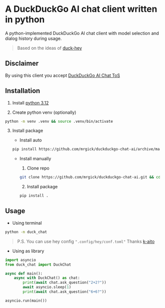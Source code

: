 # A DuckDuckGo AI chat client written in python

A python-implemented DuckDuckGo AI chat client with model selection and dialog history during usage. 

> Based on the ideas of [duck-hey](https://github.com/b1ek/hey)

## Disclaimer
By using this client you accept [DuckDuckGo AI Chat ToS](https://duckduckgo.com/aichat/privacy-terms)


## Installation
1. Install [python 3.12](https://www.python.org/downloads/)

2. Create python venv (optionally)

 ```bash
 python -m venv .venv && source .venv/bin/activate
 ```

3. Install package

   - Install auto
   ```bash
   pip install https://github.com/mrgick/duckduckgo-chat-ai/archive/master.zip
   ```
   - Install manually
     1. Clone repo

       ```bash
       git clone https://github.com/mrgick/duckduckgo-chat-ai.git && cd duckduckgo-chat-ai
       ```
     2. Install package

       ```bash
       pip install .
       ```

## Usage
- Using terminal
```bash
python -m duck_chat
```

> P.S. You can use hey config ```".config/hey/conf.toml"``` Thanks [k-aito](https://github.com/mrgick/duckduckgo-chat-ai/pull/1)


- Using as library
```py
import asyncio
from duck_chat import DuckChat

async def main():
    async with DuckChat() as chat:
        print(await chat.ask_question("2+2?"))
        await asyncio.sleep(1)
        print(await chat.ask_question("6+6?"))

asyncio.run(main())
```
